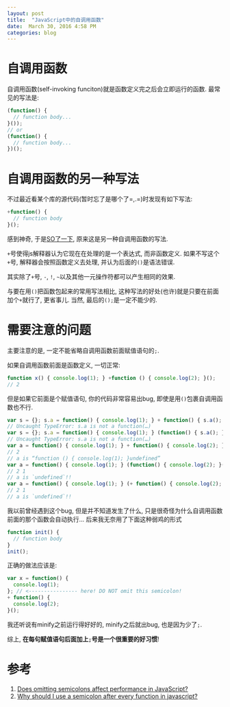 ```yaml
---
layout: post
title:  "JavaScript中的自调用函数"
date:  March 30, 2016 4:58 PM
categories: blog
---
```


# 自调用函数
自调用函数(self-invoking funciton)就是函数定义完之后会立即运行的函数. 最常见的写法是:

```js
(function() {
  // function body...
}());
// or
(function() {
  // function body...
})();
```

# 自调用函数的另一种写法
不过最近看某个库的源代码(暂时忘了是哪个了=,.=)时发现有如下写法:

```js
+function() {
  // function body
}();
```

感到神奇, 于是[SO了一下](http://stackoverflow.com/questions/13341698/javascript-plus-sign-in-front-of-function-name), 原来这是另一种自调用函数的写法.

`+`号使得js解释器认为它现在在处理的是一个表达式, 而非函数定义. 如果不写这个`+`号, 解释器会按照函数定义去处理, 并认为后面的`()`是语法错误.

其实除了`+`号, `-`, `!`, `~`以及其他一元操作符都可以产生相同的效果.

与要在用`()`把函数包起来的常用写法相比, 这种写法的好处(也许)就是只要在前面加个`+`就行了, 更省事儿. 当然, 最后的`();`是一定不能少的.

# 需要注意的问题

主要注意的是, 一定不能省略自调用函数前面赋值语句的`;`.

如果自调用函数前面是函数定义, 一切正常:

```js
function x() { console.log(1); } +function () { console.log(2); }();
// 2
```

但是如果它前面是个赋值语句, 你的代码非常容易出bug, 即使是用`()`包裹自调用函数也不行.

```js
var s = {}; s.a = function() { console.log(1); } + function() { s.a(); }();
// Uncaught TypeError: s.a is not a function(…)
var s = {}; s.a = function() { console.log(1); } (function() { s.a(); }());
// Uncaught TypeError: s.a is not a function(…)
var a = function() { console.log(1); } + function() { console.log(2); }();
// 2
// a is “function () { console.log(1); }undefined”
var a = function() { console.log(1); } (function() { console.log(2); }());
// 2 1
// a is `undefined`!!
var a = function() { console.log(1); } (+ function() { console.log(2); }());
// 2 1
// a is `undefined`!!
```

我以前曾经遇到这个bug, 但是并不知道发生了什么, 只是很奇怪为什么自调用函数前面的那个函数会自动执行... 后来我无奈用了下面这种弱鸡的形式

```js
function init() {
  // function body
}
init();
```

正确的做法应该是:

```js
var x = function() {
  console.log(1);
}; // <---------------- here! DO NOT omit this semicolon!
+ function() {
  console.log(2);
}();
```

我还听说有minify之前运行得好好的, minify之后就出bug, 也是因为少了`;`.

综上, **在每句赋值语句后面加上`;`号是一个很重要的好习惯**!

# 参考

1. [Does omitting semicolons affect performance in JavaScript?](http://stackoverflow.com/questions/14379946/does-omitting-semicolons-affect-performance-in-javascript)
2. [Why should I use a semicolon after every function in javascript?](http://stackoverflow.com/questions/1834642/why-should-i-use-a-semicolon-after-every-function-in-javascript)
